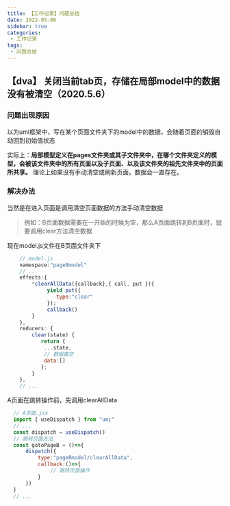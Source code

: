 ```yaml
---
title: 【工作记录】问题总结
date: 2022-05-06
sidebar: true
categories:
 - 工作记录
tags:
 - 问题总结
---
```


## 【dva】 关闭当前tab页，存储在局部model中的数据没有被清空（2020.5.6）

### 问题出现原因

以为umi框架中，写在某个页面文件夹下的model中的数据，会随着页面的销毁自动回到初始值状态

实际上：**局部模型定义在pages文件夹或其子文件夹中，在哪个文件夹定义的模型，会被该文件夹中的所有页面以及子页面、以及该文件夹的祖先文件夹中的页面所共享。** 理论上如果没有手动清空或刷新页面，数据会一直存在。

### 解决办法

当然是在进入页面是调用清空页面数据的方法手动清空数据

>例如：B页面数据需要在一开始的时候为空，那么A页面跳转到B页面时，就要调用clear方法清空数据

现在model.js文件在B页面文件夹下

```js
    // model.js
    namespace:"pageBmodel"
    // ...
    effects:{
        *clearAllData({callback},{ call, put }){
             yield put({
                type:"clear"
             });
             callback()
        }
    },
    reducers: {
        clear(state) { 
           return { 
            ...state, 
            // 数据置空
            data:[]
           };
        }
    },
    // ...
```

A页面在跳转操作前，先调用clearAllData

```js
  // A页面.jsx
  import { useDispatch } from "umi"
  // ...
  const dispatch = useDispatch()
  // 跳转页面方法
  const gotoPageB = ()=>{
      dispatch({
          type:"pageBmodel/clearAllData",
          callback:()=>{
              // 跳转页面操作
          }
      })
  }
  // ...
```
